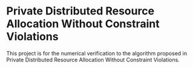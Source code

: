 # Private Distributed Resource Allocation Without Constraint Violations

This project is for the numerical verification to the algorithm proposed in Private Distributed Resource Allocation Without Constraint Violations.

